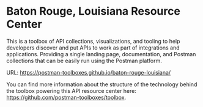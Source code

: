 # Baton Rouge, Louisiana Resource Center
This is a toolbox of API collections, visualizations, and tooling to help developers discover and put APIs to work as part of integrations and applications. Providing a single landing page, documentation, and Postman collections that can be easily run using the Postman platform.

URL: https://postman-toolboxes.github.io/baton-rouge-louisiana/

You can find more information about the structure of the technology behind the toolbox powering this API resource center here: https://github.com/postman-toolboxes/toolbox.
